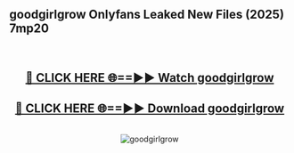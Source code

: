 <h2>goodgirlgrow Onlyfans Leaked New Files (2025) 7mp20</h2>
<br>
<div align="center">
<h2><a href="https://mediafiles.top/goodgirlgrow&ref=git" rel="nofollow">🔴 CLICK HERE 🌐==►► Watch goodgirlgrow</a></h2>
<h2><a href="https://mediafiles.top/goodgirlgrow&ref=git" rel="nofollow">🔴 CLICK HERE 🌐==►► Download goodgirlgrow</a></h2>
<br>
<a href="https://mediafiles.top/goodgirlgrow&ref=git" rel="nofollow" data-target="animated-image.originalLink"><img src="https://i.ibb.co.com/xMMVF88/686577567.gif" alt="goodgirlgrow" style="max-width: 100%; display: inline-block;" data-target="animated-image.originalImage"></a>
</div>
<br>
<br>